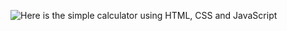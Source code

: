 
![Here is the simple calculator using HTML, CSS and JavaScript]("https://github.com/Harshita0201/calculator/blob/master/screenshot.jpg")
